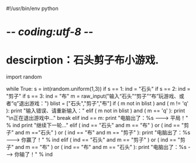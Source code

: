#!/usr/bin/env python
# -*- coding:utf-8 -*-
# descirption：石头剪子布小游戏.

import random

while True:
    s = int(random.uniform(1,3))
    if s == 1:
        ind = "石头"
    if s == 2:
        ind = "剪子"
    if s == 3:
        ind = "布"
    m = raw_input("输入“石头”“剪子”“布”玩游戏、或者“q”退出游戏：")
    blist = ["石头","剪子","布"]
    if ( m not in blist ) and ( m != 'q' ):
        print "输入错误、请重新输入："
    elif ( m not in blist ) and ( m == 'q' ):
        print "\n正在退出游戏中..."
        break
    elif ind == m:
        print "电脑出了：%s ---> 平局！" % ind
        print "继续下一轮..."
    elif ( ind == "石头" and m == "布" ) or ( ind == "剪子" and m =="石头" ) or ( ind == "布" and m == "剪子" ):
        print "电脑出了：%s ---> 你赢了！" % ind
    elif ( ind == "石头" and m == "剪子" ) or ( ind == "剪子" and m == "布" ) or ( ind == "布" and m == "石头" ):
        print "电脑出了：%s ---> 你输了！" % ind
